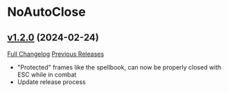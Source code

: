 # NoAutoClose

## [v1.2.0](https://github.com/NumyAddon/NoAutoClose/tree/v1.2.0) (2024-02-24)
[Full Changelog](https://github.com/NumyAddon/NoAutoClose/compare/v1.1.15...v1.2.0) [Previous Releases](https://github.com/NumyAddon/NoAutoClose/releases)

- "Protected" frames like the spellbook, can now be properly closed with ESC while in combat  
- Update release process  
